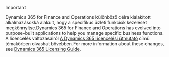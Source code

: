 > [!IMPORTANT]
> <span data-ttu-id="f3e6a-101">Dynamics 365 for Finance and Operations különböző célra kialakított alkalmazásokká alakult, hogy a specifikus üzleti funkciók kezelését megkönnyítse.</span><span class="sxs-lookup"><span data-stu-id="f3e6a-101">Dynamics 365 for Finance and Operations has evolved into purpose-built applications to help you manage specific business functions.</span></span> <span data-ttu-id="f3e6a-102">A licencelés változásairól [A Dynamics 365 licencelési útmutató](https://go.microsoft.com/fwlink/?LinkId=866544) című témakörben olvashat bővebben.</span><span class="sxs-lookup"><span data-stu-id="f3e6a-102">For more information about these changes, see [Dynamics 365 Licensing Guide](https://go.microsoft.com/fwlink/?LinkId=866544).</span></span>
 
